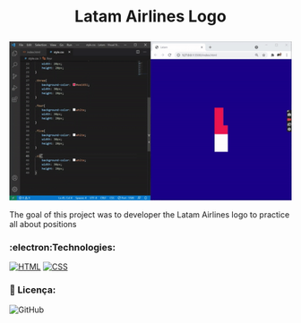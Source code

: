 # <p align="center">Latam Airlines Logo</p>

<p align="center">
  <img src="latam.gif">
</p>

The goal of this project was to developer the Latam Airlines logo to practice all about positions

### :electron:Technologies:

[![HTML](https://img.shields.io/badge/HTML-red?style=for-the-badge&logo=HTML5&labelColor=black)](https://github.com/JuniorMacedo91) [![CSS](https://img.shields.io/badge/CSS3-blue?style=for-the-badge&logo=CSS3&labelColor=black)](https://github.com/JuniorMacedo91)

### 📑 Licença:
![GitHub](https://img.shields.io/github/license/juniormacedo91/clone-instagram)
